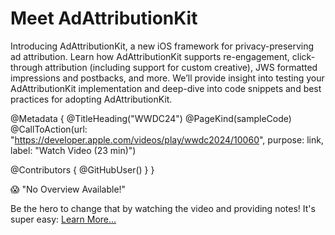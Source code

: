 # Meet AdAttributionKit

Introducing AdAttributionKit, a new iOS framework for privacy-preserving ad attribution. Learn how AdAttributionKit supports re-engagement, click-through attribution (including support for custom creative), JWS formatted impressions and postbacks, and more. We’ll provide insight into testing your AdAttributionKit implementation and deep-dive into code snippets and best practices for adopting AdAttributionKit.

@Metadata {
   @TitleHeading("WWDC24")
   @PageKind(sampleCode)
   @CallToAction(url: "https://developer.apple.com/videos/play/wwdc2024/10060", purpose: link, label: "Watch Video (23 min)")

   @Contributors {
      @GitHubUser(<replace this with your GitHub handle>)
   }
}

😱 "No Overview Available!"

Be the hero to change that by watching the video and providing notes! It's super easy:
 [Learn More…](https://wwdcnotes.com/documentation/wwdcnotes/contributing)
